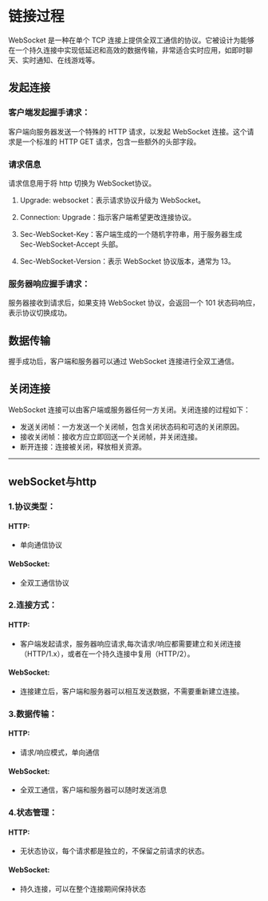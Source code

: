 # 链接过程

WebSocket 是一种在单个 TCP 连接上提供全双工通信的协议。它被设计为能够在一个持久连接中实现低延迟和高效的数据传输，非常适合实时应用，如即时聊天、实时通知、在线游戏等。


## 发起连接

### 客户端发起握手请求：
客户端向服务器发送一个特殊的 HTTP 请求，以发起 WebSocket 连接。这个请求是一个标准的 HTTP GET 请求，包含一些额外的头部字段。

### 请求信息
请求信息用于将 http 切换为 WebSocket协议。

1. Upgrade: websocket：表示请求协议升级为 WebSocket。

2. Connection: Upgrade：指示客户端希望更改连接协议。

3. Sec-WebSocket-Key：客户端生成的一个随机字符串，用于服务器生成 Sec-WebSocket-Accept 头部。

4. Sec-WebSocket-Version：表示 WebSocket 协议版本，通常为 13。

### 服务器响应握手请求：

服务器接收到请求后，如果支持 WebSocket 协议，会返回一个 101 状态码响应，表示协议切换成功。

## 数据传输

握手成功后，客户端和服务器可以通过 WebSocket 连接进行全双工通信。


## 关闭连接

WebSocket 连接可以由客户端或服务器任何一方关闭。关闭连接的过程如下：

- 发送关闭帧：一方发送一个关闭帧，包含关闭状态码和可选的关闭原因。
- 接收关闭帧：接收方应立即回送一个关闭帧，并关闭连接。
- 断开连接：连接被关闭，释放相关资源。


---


## webSocket与http


### 1.协议类型：

#### HTTP:

+ 单向通信协议


#### WebSocket:

+ 全双工通信协议


### 2.连接方式：

#### HTTP:

+ 客户端发起请求，服务器响应请求,每次请求/响应都需要建立和关闭连接（HTTP/1.x），或者在一个持久连接中复用（HTTP/2）。

#### WebSocket:

+ 连接建立后，客户端和服务器可以相互发送数据，不需要重新建立连接。

### 3.数据传输：

#### HTTP:
 + 请求/响应模式，单向通信

#### WebSocket:
+ 全双工通信，客户端和服务器可以随时发送消息

### 4.状态管理：

#### HTTP:

+ 无状态协议，每个请求都是独立的，不保留之前请求的状态。


#### WebSocket:

+ 持久连接，可以在整个连接期间保持状态
